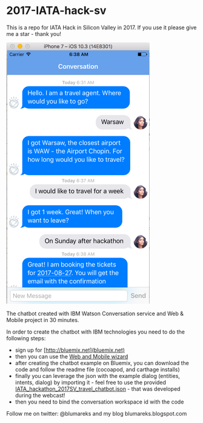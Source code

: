 # 2017-IATA-hack-sv
This is a repo for IATA Hack in Silicon Valley in 2017. If you use it please give me a star - thank you!

![IATA hackathon Watson Chatbot](IATA_chatbot.png)

The chatbot created with IBM Watson Conversation service and Web & Mobile project in 30 minutes.

In order to create the chatbot with IBM technologies you need to do the following steps:

- sign up for [http://bluemix.net](bluemix.net)
- then you can use the [Web and Mobile wizard](https://console.bluemix.net/developer/getting-started/?env_id=ibm:yp:us-south)
- after creating the chatbot example on Bluemix, you can download the code and follow the readme file (cocoapod, and carthage installs)
- finally you can leverage the json with the example dialog (entities, intents, dialog) by importing it - feel free to use the provided [IATA_hackathon_2017SV_travel_chatbot.json](IATA_hackathon_2017SV_travel_chatbot.json) - that was developed during the webcast!
- then you need to bind the conversation workspace id with the code

Follow me on twitter: @blumareks and my blog blumareks.blogspot.com
